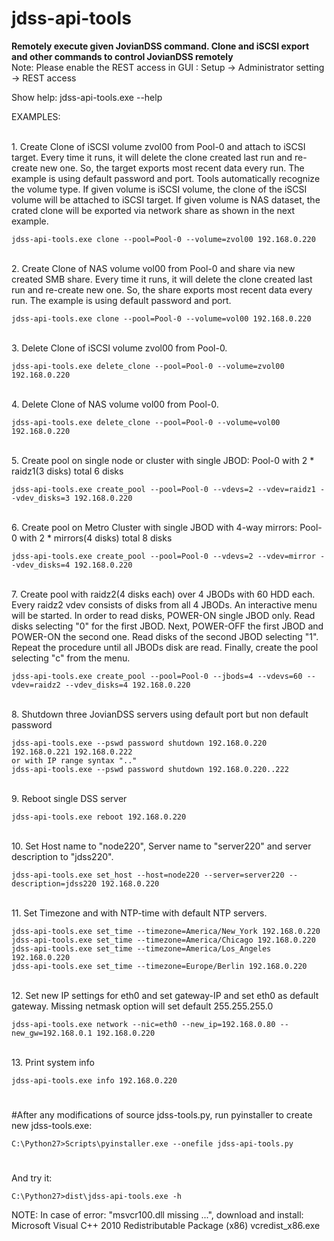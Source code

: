 
# jdss-api-tools

<b>Remotely execute given JovianDSS command. Clone and iSCSI export and other commands to control JovianDSS remotely</b>
<br>Note:
Please enable the REST access in GUI :
Setup -> Administrator setting -> REST access
<br>

Show help:
	jdss-api-tools.exe --help

EXAMPLES:

<br>1. Create Clone of iSCSI volume zvol00 from Pool-0 and attach to iSCSI target.
	Every time it runs, it will delete the clone created last run and re-create new one.
	So, the target exports most recent data every run.
	The example is using default password and port.
	Tools automatically recognize the volume type. If given volume is iSCSI volume,
	the clone of the iSCSI volume will be attached to iSCSI target.
	If given volume is NAS dataset, the crated clone will be exported via network share
	as shown in the next example.

	jdss-api-tools.exe clone --pool=Pool-0 --volume=zvol00 192.168.0.220

<br>2. Create Clone of NAS volume vol00 from Pool-0 and share via new created SMB share.
	Every time it runs, it will delete the clone created last run and re-create new one.
	So, the share exports most recent data every run.
	The example is using default password and port.

	jdss-api-tools.exe clone --pool=Pool-0 --volume=vol00 192.168.0.220

<br>3. Delete Clone of iSCSI volume zvol00 from Pool-0.

	jdss-api-tools.exe delete_clone --pool=Pool-0 --volume=zvol00 192.168.0.220

<br>4. Delete Clone of NAS volume vol00 from Pool-0.

	jdss-api-tools.exe delete_clone --pool=Pool-0 --volume=vol00 192.168.0.220

<br>5. Create pool on single node or cluster with single JBOD:
	Pool-0 with 2 * raidz1(3 disks) total 6 disks

	jdss-api-tools.exe create_pool --pool=Pool-0 --vdevs=2 --vdev=raidz1 --vdev_disks=3 192.168.0.220

<br>6. Create pool on Metro Cluster with single JBOD with 4-way mirrors:
	Pool-0 with 2 * mirrors(4 disks) total 8 disks

	jdss-api-tools.exe create_pool --pool=Pool-0 --vdevs=2 --vdev=mirror --vdev_disks=4 192.168.0.220

<br>7. Create pool with raidz2(4 disks each) over 4 JBODs with 60 HDD each.
	Every raidz2 vdev consists of disks from all 4 JBODs. An interactive menu will be started.
	In order to read disks, POWER-ON single JBOD only. Read disks selecting "0" for the first JBOD.
	Next, POWER-OFF the first JBOD and POWER-ON the second one. Read disks of the second JBOD selecting "1".
	Repeat the procedure until all JBODs disk are read. Finally, create the pool selecting "c" from the menu.

	jdss-api-tools.exe create_pool --pool=Pool-0 --jbods=4 --vdevs=60 --vdev=raidz2 --vdev_disks=4 192.168.0.220

<br>8. Shutdown three JovianDSS servers using default port but non default password

	jdss-api-tools.exe --pswd password shutdown 192.168.0.220 192.168.0.221 192.168.0.222
	or with IP range syntax ".."
	jdss-api-tools.exe --pswd password shutdown 192.168.0.220..222

<br>9. Reboot single DSS server

	jdss-api-tools.exe reboot 192.168.0.220

<br>10. Set Host name to "node220", Server name to "server220" and server description to "jdss220".

	jdss-api-tools.exe set_host --host=node220 --server=server220 --description=jdss220 192.168.0.220

<br>11. Set Timezone and with NTP-time with default NTP servers.

	jdss-api-tools.exe set_time --timezone=America/New_York 192.168.0.220
	jdss-api-tools.exe set_time --timezone=America/Chicago 192.168.0.220
	jdss-api-tools.exe set_time --timezone=America/Los_Angeles 192.168.0.220
	jdss-api-tools.exe set_time --timezone=Europe/Berlin 192.168.0.220

<br>12. Set new IP settings for eth0 and set gateway-IP and set eth0 as default gateway. Missing netmask option will set default 255.255.255.0

	jdss-api-tools.exe network --nic=eth0 --new_ip=192.168.0.80 --new_gw=192.168.0.1 192.168.0.220

<br>13. Print system info

	jdss-api-tools.exe info 192.168.0.220

#
#After any modifications of source jdss-tools.py, run pyinstaller to create new jdss-tools.exe:

	C:\Python27>Scripts\pyinstaller.exe --onefile jdss-api-tools.py
#
And try it:

	C:\Python27>dist\jdss-api-tools.exe -h
NOTE:
In case of error: "msvcr100.dll missing ...",
download and install: Microsoft Visual C++ 2010 Redistributable Package (x86) vcredist_x86.exe
